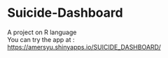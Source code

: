# Suicide-Dashboard
A project on R language
<br>
You can try the app at : https://amersyu.shinyapps.io/SUICIDE_DASHBOARD/

